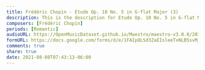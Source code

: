 ```yaml
---
title: Frédéric Chopin - Etude Op. 10 No. 5 in G-flat Major (3)
description: This is the description for Etude Op. 10 No. 5 in G-flat Major by Frédéric Chopin
composers: [Frédéric Chopin]
periods: [Romantic]
audioURL: https://OpenMusicDataset.github.io/Maestro/maestro-v3.0.0/2017/MIDI-Unprocessed_062_PIANO062_MID--AUDIO-split_07-07-17_Piano-e_2-07_wav--3.midi
formURL: https://docs.google.com/forms/d/e/1FAIpQLSd3ZaEIsleeTxNLB5svM_E5wZp2U7_nDrE3GCSQft5OLAc8wQ/viewform
comments: true
share: true
date: 2021-08-08T07:43:13-06:00
---
```

